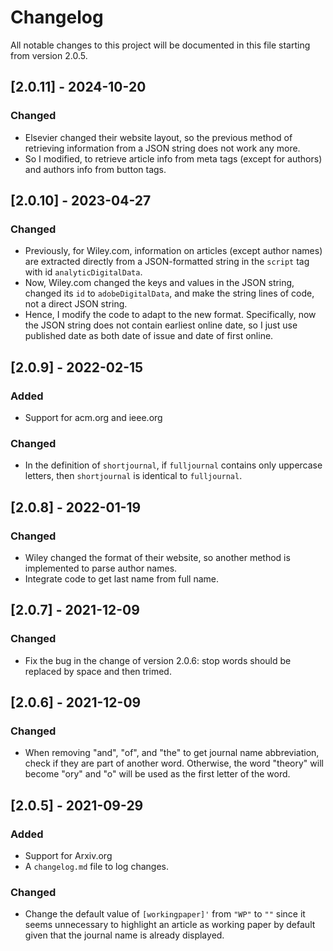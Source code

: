 # Changelog
All notable changes to this project will be documented in this file starting from version 2.0.5.

## [2.0.11] - 2024-10-20

### Changed

* Elsevier changed their website layout, so the previous method of retrieving information from a JSON string does not work any more.
* So I modified, to retrieve article info from meta tags (except for authors) and authors info from button tags.

## [2.0.10] - 2023-04-27

### Changed

* Previously, for Wiley.com, information on articles (except author names) are extracted directly from a JSON-formatted string in the `script` tag with id `analyticDigitalData`.
* Now, Wiley.com changed the keys and values in the JSON string, changed its `id` to `adobeDigitalData`, and make the string lines of code, not a direct JSON string.
* Hence, I modify the code to adapt to the new format. Specifically, now the JSON string does not contain earliest online date, so I just use published date as both date of issue and date of first online.

## [2.0.9] - 2022-02-15

### Added
- Support for acm.org and ieee.org
### Changed
- In the definition of `shortjournal`, if `fulljournal` contains only uppercase letters, then `shortjournal` is identical to `fulljournal`.

## [2.0.8] - 2022-01-19
### Changed
- Wiley changed the format of their website, so another method is implemented to parse author names.
- Integrate code to get last name from full name.

## [2.0.7] - 2021-12-09
### Changed
- Fix the bug in the change of version 2.0.6: stop words should be replaced by space and then trimed.


## [2.0.6] - 2021-12-09
### Changed
- When removing "and", "of", and "the" to get journal name abbreviation, check if they are part of another word. Otherwise, the word "theory" will become "ory" and "o" will be used as the first letter of the word.

## [2.0.5] - 2021-09-29
### Added
- Support for Arxiv.org
- A `changelog.md` file to log changes.

### Changed
- Change the default value of `[workingpaper]'` from `"WP"` to `""` since it seems unnecessary to highlight an article as working paper by default given that the journal name is already displayed.
